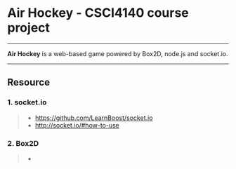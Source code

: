 # Air Hockey - CSCI4140 course project

---

**Air Hockey** is a web-based game powered by Box2D, node.js and socket.io.

---

## Resource

### 1. socket.io

> * https://github.com/LearnBoost/socket.io
> * http://socket.io/#how-to-use

### 2. Box2D

> * 
